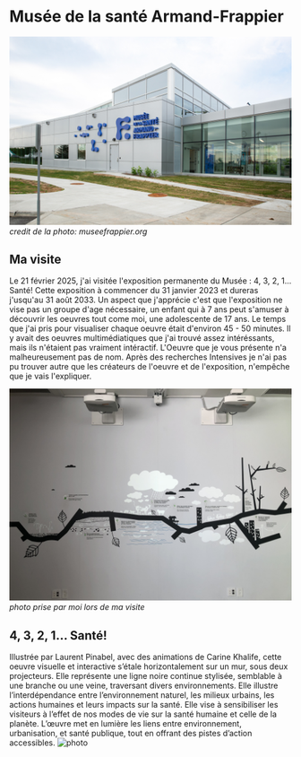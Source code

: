 # Musée de la santé Armand-Frappier
![photo](Media/Musée_Armand-Frappier.jpg)
*credit de la photo: museefrappier.org*
## Ma visite
Le 21 février 2025, j'ai visitée l'exposition permanente du Musée : 4, 3, 2, 1… Santé! Cette exposition à commencer du 31 janvier 2023 et dureras j'usqu'au 31 août 2033. Un aspect que j'apprécie c'est que l'exposition ne vise pas un groupe d'age nécessaire, un enfant qui à 7 ans peut s'amuser à découvrir les oeuvres tout come moi, une adolescente de 17 ans. Le temps que j'ai pris pour visualiser chaque oeuvre était d'environ 45 - 50 minutes. Il y avait des oeuvres multimédiatiques que j'ai trouvé assez intéréssants, mais ils n'étaient pas vraiment intéractif. L'Oeuvre que je vous présente n'a malheureusement pas de nom. Après des recherches Intensives je n'ai pas pu trouver autre que les créateurs de l'oeuvre et de l'exposition, n'empêche que je vais l'expliquer.

![photo](Media/vue_d'ensemble_oeuvre.jpg)
*photo prise par moi lors de ma visite*
## 4, 3, 2, 1... Santé!
Illustrée par Laurent Pinabel, avec des animations de Carine Khalife, cette oeuvre visuelle et interactive s’étale horizontalement sur un mur, sous deux projecteurs. Elle représente une ligne noire continue stylisée, semblable à une branche ou une veine, traversant divers environnements. Elle illustre l’interdépendance entre l’environnement naturel, les milieux urbains, les actions humaines et leurs impacts sur la santé. Elle vise à sensibiliser les visiteurs à l’effet de nos modes de vie sur la santé humaine et celle de la planète. L’œuvre met en lumière les liens entre environnement, urbanisation, et santé publique, tout en offrant des pistes d’action accessibles.
![photo](Media/cartel_de_l.expo.jpg)
